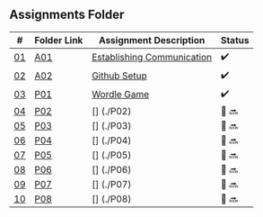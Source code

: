 ## Assignments Folder

|      #      | Folder Link  | Assignment Description | Status                 |
| :---------: | ------------ | ---------------------- |----------------------  |
| [01](https://github.com/rugbyprof/5443-2D-Gaming/tree/main/Assignments/00-A01) | [A01](https://github.com/rugbyprof/5443-2D-Gaming/tree/main/Assignments/00-A01) | [Establishing Communication](https://github.com/rugbyprof/5443-2D-Gaming/tree/main/Assignments/00-A01)|:heavy_check_mark: |
| [02](https://github.com/rugbyprof/5443-2D-Gaming/tree/main/Assignments/01-A02) | [A02](https://github.com/rugbyprof/5443-2D-Gaming/tree/main/Assignments/01-A02) | [Github Setup](https://github.com/rugbyprof/5443-2D-Gaming/tree/main/Assignments/01-A02) | :heavy_check_mark: |
| [03](./P01)       |  [P01](./P01) | [Wordle Game](./P01) | :heavy_check_mark: |
| [04](./P02)       |  [P02](./P02) | []           (./P02) | 🛑 :soon:|
| [05](./P03)       |  [P03](./P03) | []           (./P03) | 🛑 :soon:|
| [06](./P04)       |  [P04](./P04) | []           (./P04) | 🛑 :soon:|
| [07](./P05)       |  [P05](./P05) | []           (./P05) | 🛑 :soon:|
| [08](./P06)       |  [P06](./P06) | []           (./P06) | 🛑 :soon:|
| [09](./P07)       |  [P07](./P07) | []           (./P07) | 🛑 :soon:|
| [10](./P08)       |  [P08](./P08) | []           (./P08) | 🛑 :soon:|
